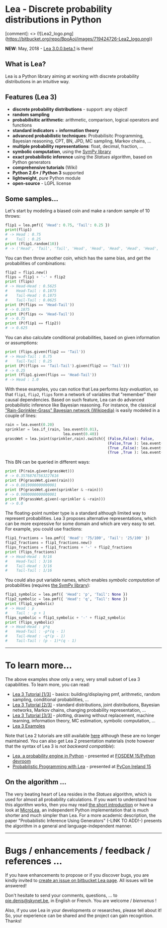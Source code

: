 # Lea - Discrete probability distributions in Python

[comment]: <> (![Lea2_logo.png] (https://bitbucket.org/repo/BpoAoj/images/719424726-Lea2_logo.png))

**NEW**: May, 2018 - [Lea 3.0.0.beta.1](http://pypi.org/project/lea/3.0.0.beta.1) is there!

## What is Lea?

Lea is a Python library aiming at working with discrete probability distributions in an intuitive way.

## Features (Lea 3)

  * **discrete probability distributions** - support: any object!
  * **random sampling**
  * **probabilisitic arithmetic**: arithmetic, comparison, logical operators and functions
  * **standard indicators** + **information theory**
  * **advanced probabilistic techniques**: Probabilisitc Programming, Bayesian reasoning, CPT, BN, JPD, MC sampling, Markov chains, …
  * **multiple probability representations**: float, decimal, fraction, …
  * **symbolic computation**, using the [SymPy library](http://www.sympy.org)
  * **exact probabilistic inference** using the _Statues_ algorithm, based on Python generators
  * **comprehensive tutorials** (Wiki)
  * **Python 2.6+ / Python 3** supported
  * **lightweight**, _pure_ Python module
  * **open-source** - LGPL license

## Some samples…

Let's start by modeling a biased coin and make a random sample of 10 throws:

[]()
```python
flip1 = lea.pmf({ 'Head': 0.75, 'Tail': 0.25 })
print(flip1)
# -> Head : 0.75
#    Tail : 0.25
print (flip1.random(10))
# -> ('Head', 'Tail', 'Tail', 'Head', 'Head', 'Head', 'Head', 'Head', 'Head', 'Head')
```

You can then throw another coin, which has the same bias, and get the probabilities of combinations: 

[]()
```python
flip2 = flip1.new()
flips = flip1 + '-' + flip2
print (flips)
# -> Head-Head : 0.5625
#    Head-Tail : 0.1875
#    Tail-Head : 0.1875
#    Tail-Tail : 0.0625
print (P(flips == 'Head-Tail'))
# -> 0.1875
print (P(flips <= 'Head-Tail'))
# -> 0.75
print (P(flip1 == flip2))
# -> 0.625
```

You can also calculate conditional probabilities, based on given information or assumptions:

[]()
```python
print (flips.given(flip2 == 'Tail'))
# -> Head-Tail : 0.75
#    Tail-Tail : 0.25
print (P((flips == 'Tail-Tail').given(flip2 == 'Tail')))
# -> 0.25
print (flip1.given(flips == 'Head-Tail'))
# -> Head : 1.0
```
With these examples, you can notice that Lea performs _lazy evaluation_, so that `flip1`, `flip2`, `flips` form a network of variables that "remember" their causal dependencies. Based on such feature, Lea can do advanced probabilistic inference like Bayesian reasoning. For instance, the classical ["Rain-Sprinkler-Grass" Bayesian network (Wikipedia)](https://en.wikipedia.org/wiki/Bayesian_network) is easily modeled in a couple of lines:

[]()
```python
rain = lea.event(0.20)
sprinkler = lea.if_(rain, lea.event(0.01),
                          lea.event(0.40))
grassWet = lea.joint(sprinkler,rain).switch({ (False,False): False,
                                              (False,True ): lea.event(0.80),
                                              (True ,False): lea.event(0.90),
                                              (True ,True ): lea.event(0.99)})
```

This BN can be queried in different ways:

[]()
```python
print (P(rain.given(grassWet)))
# -> 0.35768767563227616
print (P(grassWet.given(rain)))
# -> 0.8019000000000001
print (P(grassWet.given(sprinkler & ~rain)))
# -> 0.9000000000000001
print (P(grassWet.given(~sprinkler & ~rain)))
# -> 0.0
```

The floating-point number type is a standard although limited way to represent probabilities. Lea 3 proposes alternative representations, which can be more expressive for some domain and which are very easy to set. For example, you could use fractions: 

[]()
```python
flip1_fractions = lea.pmf({ 'Head': '75/100', 'Tail': '25/100' })
flip2_fractions = flip1_fractions.new()
flips_fractions = flip1_fractions + '-' + flip2_fractions
print (flips_fractions)
# -> Head-Head : 9/16
#    Head-Tail : 3/16
#    Tail-Head : 3/16
#    Tail-Tail : 1/16
```

You could also put variable names, which enables _symbolic computation_ of probabilities (requires [the SymPy library](http://www.sympy.org)):

[]()
```python
flip1_symbolic = lea.pmf({ 'Head': 'p', 'Tail': None })
flip2_symbolic = lea.pmf({ 'Head': 'q', 'Tail': None })
print (flip1_symbolic)
# -> Head : p
#    Tail : -p + 1
flips_symbolic = flip1_symbolic + '-' + flip2_symbolic
print (flips_symbolic)
# -> Head-Head : p*q
#    Head-Tail : -p*(q - 1)
#    Tail-Head : -q*(p - 1)
#    Tail-Tail : (p - 1)*(q - 1)
```
---

# To learn more...

The above examples show only a very, very small subset of Lea 3 capabilities. To learn more, you can read:

  * [Lea 3 Tutorial [1/3]](Lea3_Tutorial_1) - basics: building/displaying pmf, arithmetic, random sampling, conditional probabilities, …
  * [Lea 3 Tutorial [2/3]](Lea3_Tutorial_2) - standard distributions, joint distributions, Bayesian networks, Markov chains, changing probability representation, …
  * [Lea 3 Tutorial [3/3]](Lea3_Tutorial_3) - plotting, drawing without replacement, machine learning, information theory, MC estimation, symbolic computation, …
  * [Lea 3 Examples](Lea3_Examples)

Note that Lea 2 tutorials are still available [here](Home) although these are no longer maintained. You can also get Lea 2 presentation materials (note however that the syntax of Lea 3 is _not backward compatible_):

* [Lea, a probability engine in Python](https://drive.google.com/open?id=0B1_ICcQCs7geUld1eE1CWGhEVEk) - presented at [FOSDEM 15/Python devroom](https://fosdem.org/2015/schedule/track/python/)
* [Probabilistic Programming with Lea](https://drive.google.com/open?id=0B1_ICcQCs7gebF9uVGdNdG1nR0E) - presented at [PyCon Ireland 15](https://python.ie/pycon-2015/)

## On the algorithm …

The very beating heart of Lea resides in the _Statues_ algorithm, which is used for almost all probability calculations. If you want to understand how this algorithm works, then you may read [the short introduction](Lea3_Tutorial_3#markdown-header-the-statues-algorithm) or have a look at [MicroLea](https://bitbucket.org/piedenis/microlea), an independent Python implementation that is much shorter and much simpler than Lea. For a more academic description, the paper "Probabilistic Inference Using Generators" (-LINK TO ADD!-) presents the algorithm in a general and language-independent manner.

---

# Bugs / enhancements / feedback / references …

If you have enhancements to propose or if you discover bugs, you are kindly invited to [create an issue on bitbucket Lea page](https://bitbucket.org/piedenis/lea/issues). All issues will be answered!

Don't hesitate to send your comments, questions, … to [pie.denis@skynet.be](mailto:pie.denis@skynet.be), in English or French. You are welcome / _bienvenus_ !

Also, if you use Lea in your developments or researches, please tell about it! So, your experience can be shared and the project can gain recognition. Thanks!
